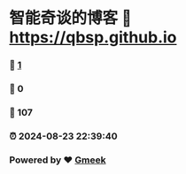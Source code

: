 # 智能奇谈的博客 :link: https://qbsp.github.io 
### :page_facing_up: [1](https://qbsp.github.io/tag.html) 
### :speech_balloon: 0 
### :hibiscus: 107 
### :alarm_clock: 2024-08-23 22:39:40 
### Powered by :heart: [Gmeek](https://github.com/Meekdai/Gmeek)
